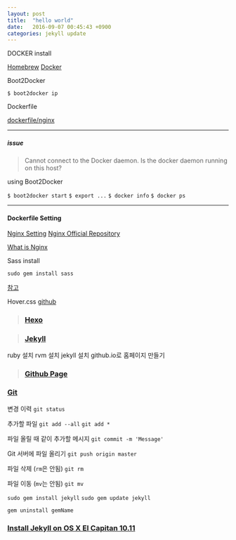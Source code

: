 ```yaml
---
layout: post
title:  "hello world"
date:   2016-09-07 00:45:43 +0900
categories: jekyll update
---
```


DOCKER install

[Homebrew](http://brew.sh/)
[Docker](https://www.docker.com/)

Boot2Docker

`$ boot2docker ip`

Dockerfile

[dockerfile/nginx](https://github.com/dockerfile/nginx)


---

##### issue

> Cannot connect to the Docker daemon. Is the docker daemon running on this host?

using Boot2Docker

`$ boot2docker start`
`$ export ...`
`$ docker info`
`$ docker ps`

---

#### Dockerfile Setting
[Nginx Setting](http://dockerfile.github.io/#/nginx)
[Nginx Official Repository](https://hub.docker.com/_/nginx/)

[What is Nginx](https://en.wikipedia.org/wiki/Nginx)


Sass install

`sudo gem install sass`


[참고](http://www.incodom.kr/SASS#h_db56c8dedc54b1c306fad13363be8a47)

Hover.css
[github](https://github.com/IanLunn/Hover)

> ### [Hexo](https://hexo.io/)

> ### [Jekyll](https://jekyllrb.com/)

ruby 설치
rvm 설치
jekyll 설치
github.io로 홈페이지 만들기

> ### [Github Page](https://pages.github.com/)

### [Git](#)

변경 이력
`git status`

추가할 파일
`git add --all`
`git add *`

파일 올릴 때 같이 추가할 메시지
`git commit -m 'Message'`

Git 서버에 파일 올리기
`git push origin master`

파일 삭제 (`rm`은 안됨)
`git rm`

파일 이동 (`mv`는 안됨)
`git mv`


`sudo gem install jekyll`
`sudo gem update jekyll`


`gem uninstall gemName`

### [Install Jekyll on OS X El Capitan 10.11](http://digitalshore.io/how-to-install-jekyll-mac-os-x-el-capitan/)
